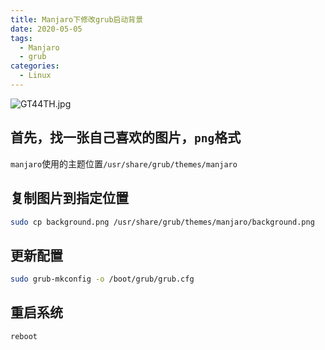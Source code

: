 ```yaml
---
title: Manjaro下修改grub启动背景
date: 2020-05-05
tags:
  - Manjaro
  - grub
categories:
  - Linux
---
```


![GT44TH.jpg](https://s1.ax1x.com/2020/04/10/GT44TH.jpg)

## 首先，找一张自己喜欢的图片，`png`格式

`manjaro`使用的主题位置`/usr/share/grub/themes/manjaro`

## 复制图片到指定位置

```bash
sudo cp background.png /usr/share/grub/themes/manjaro/background.png
```

## 更新配置

```bash
sudo grub-mkconfig -o /boot/grub/grub.cfg
```

## 重启系统

```bash
reboot
```
